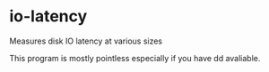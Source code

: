 io-latency
==========

Measures disk IO latency at various sizes

This program is mostly pointless especially if you have dd avaliable.
